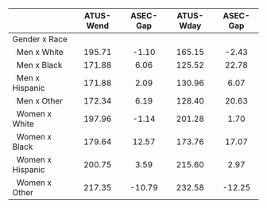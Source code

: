 
|                      |    ATUS-Wend |     ASEC-Gap |    ATUS-Wday |     ASEC-Gap |
| -------------------- | :----------: | :----------: | :----------: | :----------: |
| Gender x Race        |              |              |              |              |
| &nbsp;&nbsp;Men x White |       195.71 |        -1.10 |       165.15 |        -2.43 |
| &nbsp;&nbsp;Men x Black |       171.88 |         6.06 |       125.52 |        22.78 |
| &nbsp;&nbsp;Men x Hispanic |       171.88 |         2.09 |       130.96 |         6.07 |
| &nbsp;&nbsp;Men x Other |       172.34 |         6.19 |       128.40 |        20.63 |
| &nbsp;&nbsp;Women x White |       197.96 |        -1.14 |       201.28 |         1.70 |
| &nbsp;&nbsp;Women x Black |       179.64 |        12.57 |       173.76 |        17.07 |
| &nbsp;&nbsp;Women x Hispanic |       200.75 |         3.59 |       215.60 |         2.97 |
| &nbsp;&nbsp;Women x Other |       217.35 |       -10.79 |       232.58 |       -12.25 |

